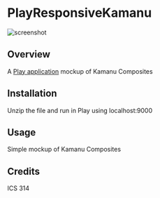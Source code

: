 PlayResponsiveKamanu
===========
![screenshot](https://raw.github.com/EdglLau/PlayResponsiveKamanu/master/doc/screen1.png)

Overview
------------
A [Play application](http://www.playframework.com/) mockup of Kamanu Composites


Installation
---------------
Unzip the file and run in Play using localhost:9000


Usage
------------
Simple mockup of Kamanu Composites

Credits
-------------
ICS 314